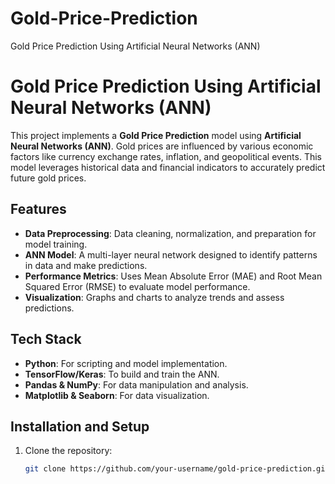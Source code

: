 # Gold-Price-Prediction
Gold Price Prediction Using Artificial Neural Networks (ANN)
# Gold Price Prediction Using Artificial Neural Networks (ANN)  

This project implements a **Gold Price Prediction** model using **Artificial Neural Networks (ANN)**. Gold prices are influenced by various economic factors like currency exchange rates, inflation, and geopolitical events. This model leverages historical data and financial indicators to accurately predict future gold prices.  

## Features  
- **Data Preprocessing**: Data cleaning, normalization, and preparation for model training.  
- **ANN Model**: A multi-layer neural network designed to identify patterns in data and make predictions.  
- **Performance Metrics**: Uses Mean Absolute Error (MAE) and Root Mean Squared Error (RMSE) to evaluate model performance.  
- **Visualization**: Graphs and charts to analyze trends and assess predictions.  

## Tech Stack  
- **Python**: For scripting and model implementation.  
- **TensorFlow/Keras**: To build and train the ANN.  
- **Pandas & NumPy**: For data manipulation and analysis.  
- **Matplotlib & Seaborn**: For data visualization.  

## Installation and Setup  
1. Clone the repository:  
   ```bash  
   git clone https://github.com/your-username/gold-price-prediction.git  
